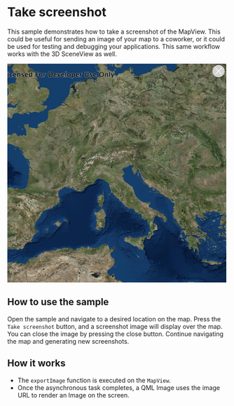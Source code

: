 # Take screenshot

This sample demonstrates how to take a screenshot of the MapView. This
could be useful for sending an image of your map to a coworker, or it
could be used for testing and debugging your applications. This same
workflow works with the 3D SceneView as well.

![](screenshot.png)

## How to use the sample

Open the sample and navigate to a desired location on the map. Press the
`Take screenshot` button, and a screenshot image will display over the
map. You can close the image by pressing the close button. Continue
navigating the map and generating new screenshots.

## How it works

  - The `exportImage` function is executed on the `MapView`.
  - Once the asynchronous task completes, a QML Image uses the image URL
    to render an Image on the screen.
